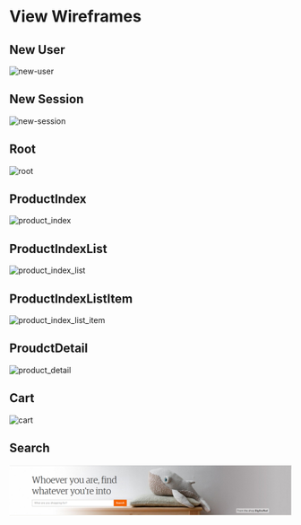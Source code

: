 # View Wireframes

## New User
![new-user]

## New Session
![new-session]

## Root
![root]

## ProductIndex
![product_index]

## ProductIndexList
![product_index_list]

## ProductIndexListItem
![product_index_list_item]

## ProudctDetail
![product_detail]

## Cart
![cart]

## Search
![search]

[new-user]: ./wireframes/new_user.png
[new-session]: ./wireframes/new_session.png
[root]: ./wireframes/root.png
[product_index]: ./wireframes/product_index.png
[product_index_list]: ./wireframes/product_index_list.png
[product_index_list_item]: ./wireframes/product_index_list_item.png
[product_detail]: ./wireframes/product_detail.png
[cart]: ./wireframes/cart.png
[search]: ./wireframes/search.png
